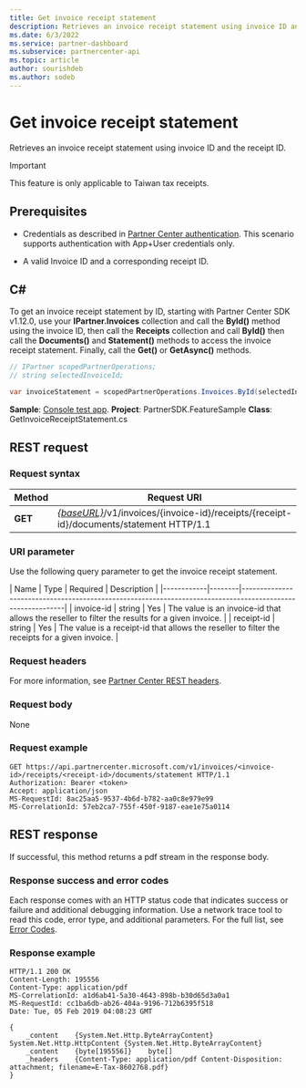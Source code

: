```yaml
---
title: Get invoice receipt statement
description: Retrieves an invoice receipt statement using invoice ID and the receipt ID.
ms.date: 6/3/2022
ms.service: partner-dashboard
ms.subservice: partnercenter-api
ms.topic: article
author: sourishdeb
ms.author: sodeb
---
```


# Get invoice receipt statement

Retrieves an invoice receipt statement using invoice ID and the receipt ID.

> [!IMPORTANT]
> This feature is only applicable to Taiwan tax receipts.

## Prerequisites

- Credentials as described in [Partner Center authentication](partner-center-authentication.md). This scenario supports authentication with App+User credentials only.

- A valid Invoice ID and a corresponding receipt ID.

## C\#

To get an invoice receipt statement by ID, starting with Partner Center SDK v1.12.0, use your **IPartner.Invoices** collection and call the **ById()** method using the invoice ID, then call the **Receipts** collection and call **ById()** then call the **Documents()** and **Statement()** methods to access the invoice receipt statement. Finally, call the **Get()** or **GetAsync()** methods.

``` csharp
// IPartner scopedPartnerOperations;
// string selectedInvoiceId;

var invoiceStatement = scopedPartnerOperations.Invoices.ById(selectedInvoiceId).Receipts.ById(selectedReceipt).Documents.Statement.Get();
```

**Sample**: [Console test app](console-test-app.md). **Project**: PartnerSDK.FeatureSample **Class**: GetInvoiceReceiptStatement.cs

## REST request

### Request syntax

| Method  | Request URI                                                                                                            |
|---------|------------------------------------------------------------------------------------------------------------------------|
| **GET** | [*{baseURL}*](partner-center-rest-urls.md)/v1/invoices/{invoice-id}/receipts/{receipt-id}/documents/statement HTTP/1.1 |

### URI parameter

Use the following query parameter to get the invoice receipt statement.

| Name       | Type   | Required | Description                                                                                    |
|------------|--------|-----------------------------------------------------------------------------------------------------------|
| invoice-id | string | Yes      | The value is an invoice-id that allows the reseller to filter the results for a given invoice. |
| receipt-id | string | Yes      | The value is a receipt-id that allows the reseller to filter the receipts for a given invoice. |

### Request headers

For more information, see [Partner Center REST headers](headers.md).

### Request body

None

### Request example

```http
GET https://api.partnercenter.microsoft.com/v1/invoices/<invoice-id>/receipts/<receipt-id>/documents/statement HTTP/1.1
Authorization: Bearer <token>
Accept: application/json
MS-RequestId: 8ac25aa5-9537-4b6d-b782-aa0c8e979e99
MS-CorrelationId: 57eb2ca7-755f-450f-9187-eae1e75a0114
```

## REST response

If successful, this method returns a pdf stream in the response body.

### Response success and error codes

Each response comes with an HTTP status code that indicates success or failure and additional debugging information. Use a network trace tool to read this code, error type, and additional parameters. For the full list, see [Error Codes](error-codes.md).

### Response example

```http
HTTP/1.1 200 OK
Content-Length: 195556
Content-Type: application/pdf
MS-CorrelationId: a1d6ab41-5a30-4643-898b-b30d65d3a0a1
MS-RequestId: cc1ba6db-ab26-404a-9196-712b6395f518
Date: Tue, 05 Feb 2019 04:08:23 GMT

{
    _content    {System.Net.Http.ByteArrayContent}    System.Net.Http.HttpContent {System.Net.Http.ByteArrayContent}
    _content    {byte[195556]}    byte[]
    _headers    {Content-Type: application/pdf Content-Disposition: attachment; filename=E-Tax-8602768.pdf}
}
```
